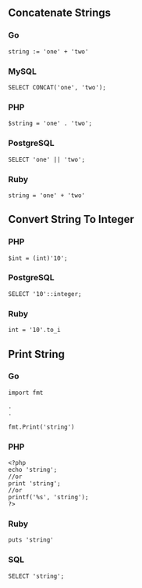 ## Concatenate Strings

### Go

~~~ {.go}
string := 'one' + 'two'
~~~

### MySQL

~~~ {.sql}
SELECT CONCAT('one', 'two');
~~~

### PHP

~~~ {.php}
$string = 'one' . 'two';
~~~

### PostgreSQL

~~~ {.sql}
SELECT 'one' || 'two';
~~~

### Ruby

~~~ {.ruby}
string = 'one' + 'two'
~~~

## Convert String To Integer

### PHP

~~~ {.php}
$int = (int)'10';
~~~

### PostgreSQL

~~~ {.sql}
SELECT '10'::integer;
~~~

### Ruby

~~~ {.ruby}
int = '10'.to_i
~~~

## Print String

### Go

~~~ {.go}
import fmt

.
.

fmt.Print('string')
~~~

### PHP

~~~ {.php}
<?php 
echo 'string';
//or
print 'string';
//or
printf('%s', 'string');
?>
~~~

### Ruby

~~~ {.ruby}
puts 'string'
~~~

### SQL

~~~ {.sql}
SELECT 'string';
~~~


